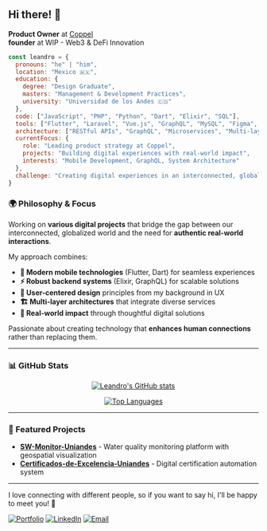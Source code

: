 ## Hi there! 👋

**Product Owner** at [Coppel](https://www.coppel.com)  
**founder** at WIP - Web3 & DeFi Innovation

```javascript
const leandro = {
  pronouns: "he" | "him",
  location: "Mexico 🇲🇽",
  education: {
    degree: "Design Graduate",
    masters: "Management & Development Practices",
    university: "Universidad de los Andes 🇨🇴"
  },
  code: ["JavaScript", "PHP", "Python", "Dart", "Elixir", "SQL"],
  tools: ["Flutter", "Laravel", "Vue.js", "GraphQL", "MySQL", "Figma", "Adobe Creative Suite"],
  architecture: ["RESTful APIs", "GraphQL", "Microservices", "Multi-layer Systems", "Design Systems"],
  currentFocus: {
    role: "Leading product strategy at Coppel",
    projects: "Building digital experiences with real-world impact",
    interests: "Mobile Development, GraphQL, System Architecture"
  },
  challenge: "Creating digital experiences in an interconnected, globalized world that needs real physical interactions"
}
```

### 🌍 Philosophy & Focus

Working on **various digital projects** that bridge the gap between our interconnected, globalized world and the need for **authentic real-world interactions**. 

My approach combines:

- **📱 Modern mobile technologies** (Flutter, Dart) for seamless experiences
- **⚡ Robust backend systems** (Elixir, GraphQL) for scalable solutions  
- **🎨 User-centered design** principles from my background in UX
- **🏗️ Multi-layer architectures** that integrate diverse services
- **🌟 Real-world impact** through thoughtful digital solutions

Passionate about creating technology that **enhances human connections** rather than replacing them.

---

### 📊 GitHub Stats

<div align="center">
  
[![Leandro's GitHub stats](https://github-readme-stats.vercel.app/api?username=Leandro-Moreno&show_icons=true&theme=radical&hide_border=true&bg_color=0D1117)](https://github.com/anuraghazra/github-readme-stats)

[![Top Languages](https://github-readme-stats.vercel.app/api/top-langs/?username=Leandro-Moreno&layout=compact&theme=radical&hide_border=true&bg_color=0D1117)](https://github.com/anuraghazra/github-readme-stats)

</div>

---

### 🌟 Featured Projects

- **[SW-Monitor-Uniandes](https://github.com/Leandro-Moreno/SW-Monitor-Uniandes)** - Water quality monitoring platform with geospatial visualization
- **[Certificados-de-Excelencia-Uniandes](https://github.com/Leandro-Moreno/Certificados-de-Excelencia-Uniandes)** - Digital certification automation system

---

I love connecting with different people, so if you want to say hi, I'll be happy to meet you! 🚀

[![Portfolio](https://img.shields.io/badge/Portfolio-leandromoreno.co-blue?style=flat-square&logo=safari&logoColor=white)](https://leandromoreno.co)
[![LinkedIn](https://img.shields.io/badge/LinkedIn-Connect-blue?style=flat-square&logo=linkedin&logoColor=white)](https://linkedin.com/in/leandro-moreno)
[![Email](https://img.shields.io/badge/Email-Contact-red?style=flat-square&logo=gmail&logoColor=white)](mailto:contacto@leandromoreno.co)
